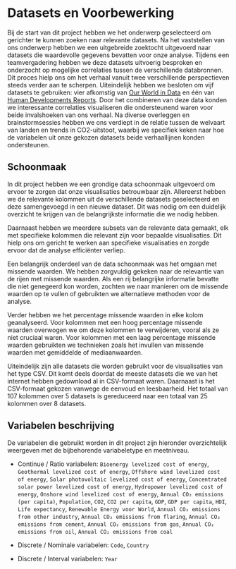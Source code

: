 # Datasets en Voorbewerking

Bij de start van dit project hebben we het onderwerp geselecteerd om gerichter te kunnen zoeken naar relevante datasets. Na het vaststellen van ons onderwerp hebben we een uitgebreide zoektocht uitgevoerd naar datasets die waardevolle gegevens bevatten voor onze analyse. Tijdens een teamvergadering hebben we deze datasets uitvoerig besproken en onderzocht op mogelijke correlaties tussen de verschillende databronnen. Dit proces hielp ons om het verhaal vanuit twee verschillende perspectieven steeds verder aan te scherpen. Uiteindelijk hebben we besloten om vijf datasets te gebruiken: vier afkomstig van [Our World in Data](https://ourworldindata.org/) en één van [Human Developments Reports](https://hdr.undp.org/). Door het combineren van deze data konden we interessante correlaties visualiseren die ondersteunend waren voor beide invalshoeken van ons verhaal. Na diverse overleggen en brainstormsessies hebben we ons verdiept in de relatie tussen de welvaart van landen en trends in CO2-uitstoot, waarbij we specifiek keken naar hoe de variabelen uit onze gekozen datasets beide verhaallijnen konden ondersteunen.

## Schoonmaak

In dit project hebben we een grondige data schoonmaak uitgevoerd om ervoor te zorgen dat onze visualisaties betrouwbaar zijn. Allereerst hebben we de relevante kolommen uit de verschillende datasets geselecteerd en deze samengevoegd in een nieuwe dataset. Dit was nodig om een duidelijk overzicht te krijgen van de belangrijkste informatie die we nodig hebben.

Daarnaast hebben we meerdere subsets van de relevante data gemaakt, elk met specifieke kolommen die relevant zijn voor bepaalde visualisaties. Dit hielp ons om gericht te werken aan specifieke visualisaties en zorgde ervoor dat de analyse efficiënter verliep.

Een belangrijk onderdeel van de data schoonmaak was het omgaan met missende waarden. We hebben zorgvuldig gekeken naar de relevantie van de rijen met missende waarden. Als een rij belangrijke informatie bevatte die niet genegeerd kon worden, zochten we naar manieren om de missende waarden op te vullen of gebruikten we alternatieve methoden voor de analyse.

Verder hebben we het percentage missende waarden in elke kolom geanalyseerd. Voor kolommen met een hoog percentage missende waarden overwogen we om deze kolommen te verwijderen, vooral als ze niet cruciaal waren. Voor kolommen met een laag percentage missende waarden gebruikten we technieken zoals het invullen van missende waarden met gemiddelde of mediaanwaarden.

Uiteindelijk zijn alle datasets die worden gebruikt voor de visualisaties van het type CSV. Dit komt deels doordat de meeste datasets die we van het internet hebben gedownload al in CSV-formaat waren. Daarnaast is het CSV-formaat gekozen vanwege de eenvoud en leesbaarheid. Het totaal van 107 kolommen over 5 datasets is gereduceerd naar een totaal van 25 kolommen over 8 datasets.


## Variabelen beschrijving

De variabelen die gebruikt worden in dit project zijn hieronder overzichtelijk weergeven met de bijbehorende variabeletype en meetniveau.

- Continue / Ratio variabelen: `Bioenergy levelized cost of energy`, `Geothermal levelized cost of energy`, `Offshore wind levelized cost of energy`, `Solar photovoltaic levelized cost of energy`, `Concentrated solar power levelized cost of energy`, `Hydropower levelized cost of energy`, `Onshore wind levelized cost of energy`, `Annual CO₂ emissions (per capita)`, `Population`, `CO2`, `CO2 per capita`, `GDP`, `GDP per capita`, `HDI`, `Life expectancy`, `Renewable Energy voor World`, `Annual CO₂ emissions from other industry`, `Annual CO₂ emissions from flaring`, `Annual CO₂ emissions from cement`, `Annual CO₂ emissions from gas`, `Annual CO₂ emissions from oil`, `Annual CO₂ emissions from coal`

- Discrete / Nominale variabelen: `Code`, `Country`

- Discrete / Interval variabelen: `Year`
